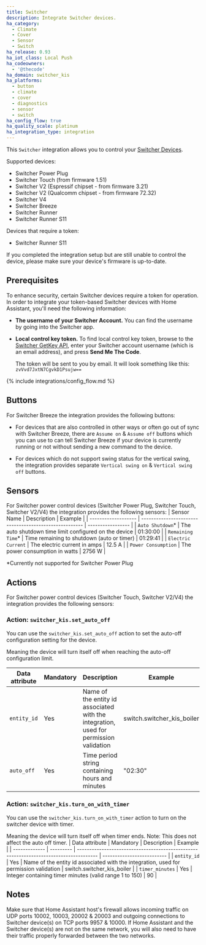 ```yaml
---
title: Switcher
description: Integrate Switcher devices.
ha_category:
  - Climate
  - Cover
  - Sensor
  - Switch
ha_release: 0.93
ha_iot_class: Local Push
ha_codeowners:
  - '@thecode'
ha_domain: switcher_kis
ha_platforms:
  - button
  - climate
  - cover
  - diagnostics
  - sensor
  - switch
ha_config_flow: true
ha_quality_scale: platinum
ha_integration_type: integration
---
```


This `Switcher` integration allows you to control your [Switcher Devices](https://www.switcher.co.il/).

Supported devices:

- Switcher Power Plug
- Switcher Touch (from firmware 1.51)
- Switcher V2 (Espressif chipset - from firmware 3.21)
- Switcher V2 (Qualcomm chipset - from firmware 72.32)
- Switcher V4
- Switcher Breeze
- Switcher Runner
- Switcher Runner S11

Devices that require a token:

- Switcher Runner S11

If you completed the integration setup but are still unable to control the device, please make sure your device's firmware is up-to-date.

## Prerequisites

To enhance security, certain Switcher devices require a token for operation. In order to integrate your token-based Switcher devices with Home Assistant, you'll need the following information:

- **The username of your Switcher Account.** You can find the username by
  going into the Switcher app.
- **Local control key token.** To find local control key token, browse to the
  [Switcher GetKey API][token], enter your Switcher account username (which is an email address), and press
  **Send Me The Code**.

  The token will be sent to you by email. It will look something like this: `zvVvd7JxtN7CgvkD1Psujw==`

[token]: https://switcher.co.il/GetKey/

{% include integrations/config_flow.md %}

## Buttons

For Switcher Breeze the integration provides the following buttons:

- For devices that are also controlled in other ways or often go out of sync with Switcher Breeze, there are `Assume on` & `Assume off` buttons which you can use to can tell Switcher Breeze if your device is currently running or not without sending a new command to the device.

- For devices which do not support swing status for the vertical swing, the integration provides separate `Vertical swing on` & `Vertical swing off` buttons.

## Sensors

For Switcher power control devices (Switcher Power Plug, Switcher Touch, Switcher V2/V4) the integration provides the following sensors:
| Sensor Name         | Description                                            | Example           |
| ------------------- | ------------------------------------------------------ | ----------------- |
| `Auto Shutdown`*    | The auto shutdown time limit configured on the device  | 01:30:00          |
| `Remaining Time`*   | Time remaining to shutdown (auto or timer)             | 01:29:41          |
| `Electric Current`  | The electric current in amps                           | 12.5 A            |
| `Power Consumption` | The power consumption in watts                         | 2756 W            |

*Currently not supported for Switcher Power Plug
  
## Actions

For Switcher power control devices (Switcher Touch, Switcher V2/V4) the integration provides the following sensors:

### Action: `switcher_kis.set_auto_off`

You can use the `switcher_kis.set_auto_off` action to set the auto-off configuration setting for the device.

Meaning the device will turn itself off when reaching the auto-off configuration limit.

| Data attribute | Mandatory | Description                                                                            | Example                    |
| ------------- | --------- | -------------------------------------------------------------------------------------- | -------------------------- |
| `entity_id`   | Yes       | Name of the entity id associated with the integration, used for permission validation  | switch.switcher_kis_boiler |
| `auto_off`    | Yes       | Time period string containing hours and minutes                                        | "02:30"                    |

### Action: `switcher_kis.turn_on_with_timer`

You can use the `switcher_kis.turn_on_with_timer` action to turn on the switcher device with timer.

Meaning the device will turn itself off when timer ends.
Note: This does not affect the auto off timer.
| Data attribute | Mandatory | Description                                                                            | Example                    |
| ------------- | --------- | -------------------------------------------------------------------------------------- | -------------------------- |
| `entity_id`   | Yes       | Name of the entity id associated with the integration, used for permission validation  | switch.switcher_kis_boiler |
| `timer_minutes`    | Yes       | Integer containing timer minutes (valid range 1 to 150)                                      | 90                    |

## Notes

Make sure that Home Assistant host's firewall allows incoming traffic on UDP ports 10002, 10003, 20002 & 20003 and outgoing connections to Switcher device(s) on TCP ports 9957 & 10000.
If Home Assistant and the Switcher device(s) are not on the same network, you will also need to have their traffic properly forwarded between the two networks.
